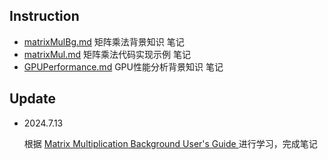## Instruction ##

- [matrixMulBg.md](matrixMulBg.md) 矩阵乘法背景知识 笔记
- [matrixMul.md](matrixMul.md) 矩阵乘法代码实现示例 笔记
- [GPUPerformance.md](GPUPerformance.md) GPU性能分析背景知识 笔记


## Update ##

- 2024.7.13

    根据 [Matrix Multiplication Background User's Guide
](https://docs.nvidia.com/deeplearning/performance/dl-performance-matrix-multiplication/index.html#mat-mat-multi) 进行学习，完成笔记